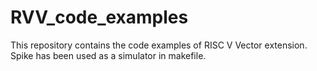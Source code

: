 # RVV_code_examples
This repository contains the code examples of RISC V Vector extension. Spike has been used as a simulator in makefile.

